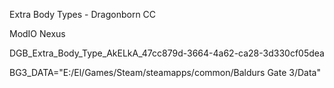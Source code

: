Extra Body Types - Dragonborn CC

ModIO Nexus

DGB_Extra_Body_Type_AkELkA_47cc879d-3664-4a62-ca28-3d330cf05dea

BG3_DATA="E:/El/Games/Steam/steamapps/common/Baldurs Gate 3/Data"
